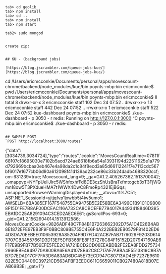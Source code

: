 ```
tab> cd geolib
tab> npm install
tab> cd ..
tab> npm install
tab> npm start

tab2> sudo mongod


create zip:


## KU - (background jobs)

[https://blog.jscrambler.com/queue-jobs-kue/](https://blog.jscrambler.com/queue-jobs-kue/)

```
cd /Users/ericmcconkie/Documents/personal/apps/movescount-chrome/backend/node_modules/kue/bin 
poynts-mbp:bin ericmcconkie$ pwd
/Users/ericmcconkie/Documents/personal/apps/movescount-chrome/backend/node_modules/kue/bin
poynts-mbp:bin ericmcconkie$ ll
total 8
drwxr-xr-x   3 ericmcconkie  staff  102 Dec 24 07:52 .
drwxr-xr-x  13 ericmcconkie  staff  442 Dec 24 07:52 ..
-rwxr-xr-x   1 ericmcconkie  staff  522 Dec 24 07:52 kue-dashboard
poynts-mbp:bin ericmcconkie$ ./kue-dashboard - p 3050 - r redis:
Running on http://127.0.0.1:3000
^C
poynts-mbp:bin ericmcconkie$ ./kue-dashboard - p 3050 - r redis:
```

## SAMPLE POST
`POST http://localhost:3000/routes`

```
{"data":[3034739,3034724],"type":"routes","cookie":"MovesCountRealtime=07811f68107c18695030e7102b5acd724ae8618fb6a54a13931194d22511625e1a779d792669bcbaa0eb467e4a98da2c1c84f8ecd3a85d66112241f7e7113cdc567bf6017e1677cb06d90a612098f41d139ad232ce86c33b24dadb4688320ccf; om-631239=true; Movescount_lang=9; _ga=GA1.2.405267362.1513700042; _omappvp=NYFpUelIJlrc5WShfxxhfFd8DE3czShUsBraTxfmtogcb3xT3FjWQmn18ow5T3PXdueHMA7t1WWX4DwC8FmoRp4321EjBGqs; unsupportedBrowserWarningDisplayed=true; __atuvc=11%7C51; ASP.NET_SessionId=yjtjqfvp1jxwbb5t4iw5umo1; AWSELB=6BA385EF167F548755DA9475B5E2E58BE6A3496C1B91C1C98008F15D1FE7B8AF00DCEAC116A732CA8CBCEFB7794017A4493418846D395EBA1DC25A8291094C3CED2AEC6E61; gsScrollPos-693=0; _gid=GA1.2.1562604014.1513912586; MovesCountCookie=9826ADF48C7F84B1B7263662302D75A1C4E26B4AB8E1872EFE97EB3F9F0BBC809BE755C4E6F4A222BEB2EB0579F81402ED64D8DA70EEBEE010653928A85204F9D7FD42ACB7FAB7176029F9203D6143707CB34557661D3D13EF5DFB368FE8F1B7278C84F15152D207947160AE6F17E9B9FB77B56EFE5FEE2C1A721BCD2CD06EEABDB2FE2EA8FDD2757342966EBE4949770A800BA6E6A41078B62C8C717AE7ABBA4E5513819C8B7AB7D7EDAD17CF7FA3D6A83AD6DC45E73ECD947C80713AD4EF7237E9610822E5C04406C39721CD563AFBF3EECC611C6659011CB027480A818B07EAB69B3E; _gat=1"}
```
```